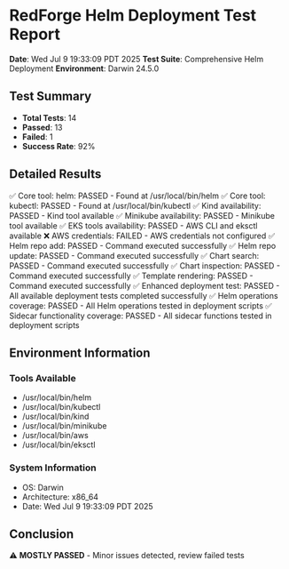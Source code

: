 # RedForge Helm Deployment Test Report

**Date**: Wed Jul  9 19:33:09 PDT 2025
**Test Suite**: Comprehensive Helm Deployment
**Environment**: Darwin 24.5.0

## Test Summary

- **Total Tests**: 14
- **Passed**: 13
- **Failed**: 1
- **Success Rate**: 92%

## Detailed Results

✅ Core tool: helm: PASSED - Found at /usr/local/bin/helm
✅ Core tool: kubectl: PASSED - Found at /usr/local/bin/kubectl
✅ Kind availability: PASSED - Kind tool available
✅ Minikube availability: PASSED - Minikube tool available
✅ EKS tools availability: PASSED - AWS CLI and eksctl available
❌ AWS credentials: FAILED - AWS credentials not configured
✅ Helm repo add: PASSED - Command executed successfully
✅ Helm repo update: PASSED - Command executed successfully
✅ Chart search: PASSED - Command executed successfully
✅ Chart inspection: PASSED - Command executed successfully
✅ Template rendering: PASSED - Command executed successfully
✅ Enhanced deployment test: PASSED - All available deployment tests completed successfully
✅ Helm operations coverage: PASSED - All Helm operations tested in deployment scripts
✅ Sidecar functionality coverage: PASSED - All sidecar functions tested in deployment scripts

## Environment Information

### Tools Available
- /usr/local/bin/helm
- /usr/local/bin/kubectl
- /usr/local/bin/kind
- /usr/local/bin/minikube
- /usr/local/bin/aws
- /usr/local/bin/eksctl

### System Information
- OS: Darwin
- Architecture: x86_64
- Date: Wed Jul  9 19:33:09 PDT 2025

## Conclusion

⚠️ **MOSTLY PASSED** - Minor issues detected, review failed tests
